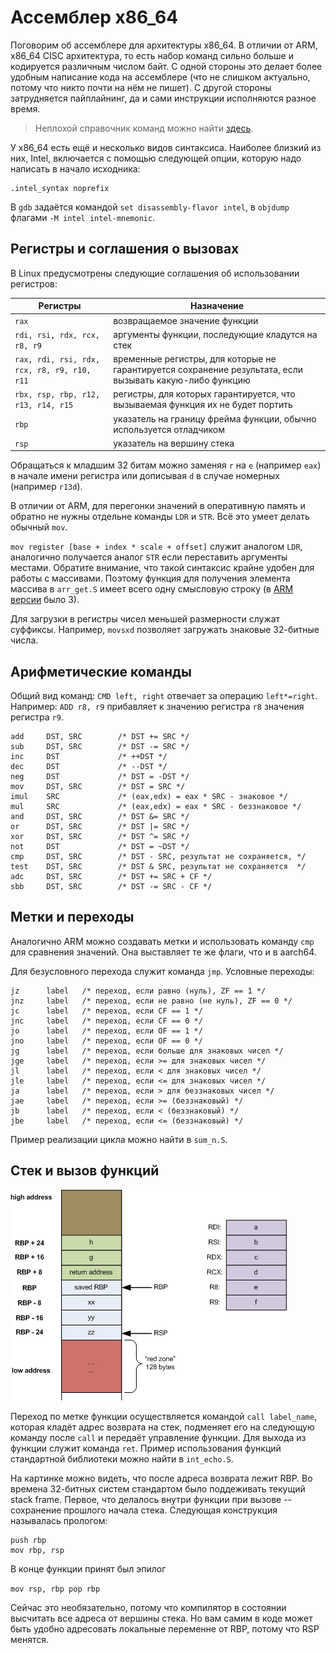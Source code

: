 # Ассемблер x86_64

Поговорим об ассемблере для архитектуры x86_64. В отличии от ARM, x86_64 CISC архитектура, то есть набор команд сильно больше и кодируется различным числом байт. С одной стороны это делает более удобным написание кода на ассемблере (что не слишком актуально, потому что никто почти на нём не пишет). С другой стороны затрудняется пайплайнинг, да и сами инструкции исполняются разное время.

> Неплохой справочник команд можно найти [здесь](https://www.felixcloutier.com/x86/).

У x86_64 есть ещё и несколько видов синтаксиса. Наиболее близкий из них, Intel, включается с помощью следующей опции, которую надо написать в начало исходника:

```
.intel_syntax noprefix
```

В `gdb` задаётся командой `set disassembly-flavor intel`, в `objdump` флагами `-M intel intel-mnemonic`.

## Регистры и соглашения о вызовах

В Linux предусмотрены следующие соглашения об использовании регистров:

| Регистры        | Назначение                                                   |
| --------------- | ------------------------------------------------------------ |
| `rax`   | возвращаемое значение функции         |
| `rdi, rsi, rdx, rcx, r8, r9` | аргументы функции, последующие кладутся на стек |
| `rax, rdi, rsi, rdx, rcx, r8, r9, r10, r11`  | временные регистры, для которые не гарантируется сохранение результата, если вызывать какую-либо функцию |
| `rbx, rsp, rbp, r12, r13, r14, r15` | регистры, для которых гарантируется, что вызываемая функция их не будет портить |
| `rbp`           | указатель на границу фрейма функции, обычно используется отладчиком |
| `rsp`      | указатель на вершину стека                                   |

Обращаться к младшим 32 битам можно заменяя `r` на `e` (например `eax`) в начале имени регистра или дописывая `d` в случае номерных (например `r13d`).

В отличии от ARM, для перегонки значений в оперативную память и обратно не нужны отдельне команды `LDR` и `STR`. Всё это умеет делать обычный `mov`.

`mov register [base + index * scale + offset]` служит аналогом `LDR`, аналогично получается аналог `STR` если переставить аргументы местами. Обратите внимание, что такой синтаксис крайне удобен для работы с массивами. Поэтому функция для получения элемента массива в `arr_get.S` имеет всего одну смысловую строку (в [ARM версии](https://github.com/Khabutdinov-Arslan/caos-seminars/blob/main/sem04-arm-asm-basics/arr_get.S) было 3). 

Для загрузки в регистры чисел меньшей размерности служат суффиксы. Например, `movsxd` позволяет загружать знаковые 32-битные числа.

## Арифметические команды

Общий вид команд: `CMD left, right` отвечает за операцию `left*=right`. Например: `ADD r8, r9` прибавляет к значению регистра `r8` значения регистра `r9`.

```
add     DST, SRC        /* DST += SRC */
sub     DST, SRC        /* DST -= SRC */
inc     DST             /* ++DST */
dec     DST             /* --DST */
neg     DST             /* DST = -DST */
mov     DST, SRC        /* DST = SRC */
imul    SRC             /* (eax,edx) = eax * SRC - знаковое */
mul     SRC             /* (eax,edx) = eax * SRC - беззнаковое */
and     DST, SRC        /* DST &= SRC */
or      DST, SRC        /* DST |= SRC */
xor     DST, SRC        /* DST ^= SRC */
not     DST             /* DST = ~DST */
cmp     DST, SRC        /* DST - SRC, результат не сохраняется, */
test    DST, SRC        /* DST & SRC, результат не сохраняется  */
adc     DST, SRC        /* DST += SRC + CF */
sbb     DST, SRC        /* DST -= SRC - CF */
```

## Метки и переходы

Аналогично ARM можно создавать метки и использовать команду `cmp` для сравнения значений. Она выставляет те же флаги, что и в aarch64.

Для безусловного перехода служит команда `jmp`. Условные переходы:

```
jz      label   /* переход, если равно (нуль), ZF == 1 */
jnz     label   /* переход, если не равно (не нуль), ZF == 0 */
jc      label   /* переход, если CF == 1 */
jnc     label   /* переход, если CF == 0 */
jo      label   /* переход, если OF == 1 */
jno     label   /* переход, если OF == 0 */
jg      label   /* переход, если больше для знаковых чисел */
jge     label   /* переход, если >= для знаковых чисел */
jl      label   /* переход, если < для знаковых чисел */
jle     label   /* переход, если <= для знаковых чисел */
ja      label   /* переход, если > для беззнаковых чисел */
jae     label   /* переход, если >= (беззнаковый) */
jb      label   /* переход, если < (беззнаковый) */
jbe     label   /* переход, если <= (беззнаковый) */
```

Пример реализации цикла можно найти в `sum_n.S`.

## Стек и вызов функций


![Stack](stack_x64.png)

Переход по метке функции осуществляется командой `call label_name`, которая кладёт адрес возврата на стек, подменяет его на следующую команду после `call` и передаёт управление функции. Для выхода из функции служит команда `ret`. Пример использования функций стандартной библиотеки можно найти в `int_echo.S`.

На картинке можно видеть, что после адреса возврата лежит RBP. Во времена 32-битных систем стандартом было поддеживать текущий stack frame. Первое, что делалось внутри функции при вызове -- сохранение прошлого начала стека. Следующая конструкция называлась прологом:

```
push rbp
mov rbp, rsp
```

В конце функции принят был эпилог

``
mov rsp, rbp
pop rbp
``

Сейчас это необязательно, потому что компилятор в состоянии высчитать все адреса от вершины стека. Но вам самим в коде может быть удобно адресовать локальные переменне от RBP, потому что RSP менятся.
